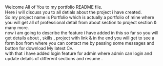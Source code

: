 Welcome All of You to my portfolio README file.
<br>
Here i will discuss you to all detials about the project i have created.
<br>
So my project name is Portfolio which is actually a portfolio of mine where you will get all of professional detail from about section to project section & many more.
<br>
now i am going to describe the feature i have added in this so far so you will get details about , skills , project with link & in the end you will get to see a form box from where you can contact me by passing some messages and button for download My latest Cv.
<br>
with that i have added login feature for admin where admin can login and update details of different sections and resume .
